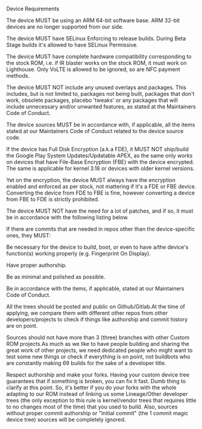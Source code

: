 Device Requirements


The device MUST be using an ARM 64-bit software base. ARM 32-bit devices are no longer supported from our side.

The device MUST have SELinux Enforcing to release builds. During Beta Stage builds it's allowed to have SELinux Permissive.

The device MUST have complete hardware compatibility corresponding to the stock ROM, i.e. if IR blaster works on the stock ROM, it must work on Lighthouse. Only VoLTE is allowed to be ignored, so are NFC payment methods.

The device MUST NOT include any unused overlays and packages. This includes, but is not limited to, packages not being built, packages that don't work, obsolete packages, placebo 'tweaks' or any packages that will include unnecessary and/or unwanted features, as stated at the Maintainers Code of Conduct.

The device sources MUST be in accordance with, if applicable, all the items stated at our Maintainers Code of Conduct related to the device source code.

If the device has Full Disk Encryption (a.k.a FDE), it MUST NOT ship/build the Google Play System Updates/Updatable APEX, as the same only works on devices that have File-Base Encryption (FBE) with the device encrypted. The same is applicable for kernel 3.18 or devices with older kernel versions.

Yet on the encryption, the device MUST always have the encryption enabled and enforced as per stock, not mattering if it's a FDE or FBE device. Converting the device from FDE to FBE is fine, however converting a device from FBE to FDE is strictly prohibited.

The device MUST NOT have the need for a lot of patches, and if so, it must be in accordance with the following listing below.

If there are commits that are needed in repos other than the device-specific ones, they MUST:

Be necessary for the device to build, boot, or even to have a/the device's function(s) working properly (e.g. Fingerprint On Display).

Have proper authorship.

Be as minimal and polished as possible.

Be in accordance with the items, if applicable, stated at our Maintainers Code of Conduct.

All the trees should be posted and public on Github/Gitlab.At the time of applying, we compare them with different other repos from other developers/projects to check if things like authorship and commit history are on point. 
 
Sources should not have more than 3 (three) branches with other Custom ROM projects.As much as we like to have people building and sharing the great work of other projects, we need dedicated people who might want to test some new things or check if everything is on point, not buildbots who are constantly making 69 builds for the sake of a developer title.

Respect authorship and make your forks. Having your custom device tree guarantees that if something is broken, you can fix it fast. Dumb thing to clarify at this point. So, it's better if you do your forks with the whole adapting to our ROM instead of linking us some Lineage/Other developer trees (the only exception to this rule is kernel/vendor trees that requires little to no changes most of the time) that you used to build. Also, sources without proper commit authorship or "Initial commit" (the 1 commit magic device tree) sources will be completely ignored.